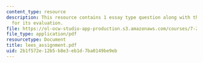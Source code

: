 ```yaml
---
content_type: resource
description: This resource contains 1 essay type question along with the criteria
  for its evaluation.
file: https://ol-ocw-studio-app-production.s3.amazonaws.com/courses/7-27-principles-of-human-disease-spring-2006/2b1f572e12b5b8e3eb1d7ba0149be9eb_lees_assignment.pdf
file_type: application/pdf
resourcetype: Document
title: lees_assignment.pdf
uid: 2b1f572e-12b5-b8e3-eb1d-7ba0149be9eb
---
```


